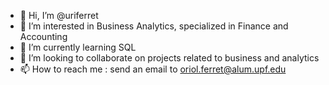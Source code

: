 - 👋 Hi, I’m @uriferret
- 👀 I’m interested in Business Analytics, specialized in Finance and Accounting
- 🌱 I’m currently learning SQL
- 💞️ I’m looking to collaborate on projects related to business and analytics
- 📫 How to reach me : send an email to oriol.ferret@alum.upf.edu

<!---
uriferret/uriferret is a ✨ special ✨ repository because its `README.md` (this file) appears on your GitHub profile.
You can click the Preview link to take a look at your changes.
--->
